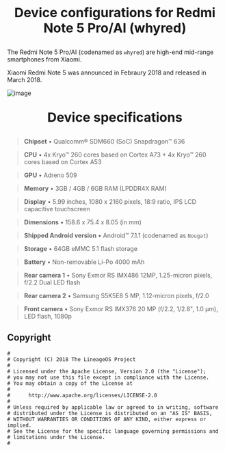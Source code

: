 <p align="center" style="font-size:30px"><b>Device configurations for Redmi Note 5 Pro/AI (whyred)</b></p>

The Redmi Note 5 Pro/AI (codenamed as ``whyred``) are high-end mid-range smartphones from Xiaomi.

Xiaomi Redmi Note 5 was announced in Febraury 2018 and released in March 2018.

![image](https://user-images.githubusercontent.com/29405483/127741236-62d945c6-5927-4cc8-9df1-650f9afd67a8.png)

<p align="center" style="font-size:30px"><b>Device specifications</b></p>

> **Chipset** • Qualcomm® SDM660 (SoC) Snapdragon™ 636

> **CPU** • 4x Kryo™ 260 cores based on Cortex A73 + 4x Kryo™ 260 cores based on Cortex A53

> **GPU** •	Adreno 509

> **Memory** • 3GB / 4GB / 6GB RAM (LPDDR4X RAM)

> **Display** • 5.99 inches, 1080 x 2160 pixels, 18:9 ratio, IPS LCD capacitive touchscreen

> **Dimensions** • 158.6 x 75.4 x 8.05 (in mm)

> **Shipped Android version** •	Android™ 7.1.1 (codenamed as ``Nougat``)

> **Storage** •	64GB eMMC 5.1 flash storage

> **Battery** •	Non-removable Li-Po 4000 mAh

> **Rear camera 1** • Sony Exmor RS IMX486 12MP, 1.25-micron pixels, f/2.2 Dual LED flash

> **Rear camera 2** • Samsung S5K5E8 5 MP, 1.12-micron pixels, f/2.0

> **Front camera** • Sony Exmor RS IMX376 20 MP (f/2.2, 1/2.8", 1.0 μm), LED flash, 1080p

## Copyright

```
#
# Copyright (C) 2018 The LineageOS Project
#
# Licensed under the Apache License, Version 2.0 (the "License");
# you may not use this file except in compliance with the License.
# You may obtain a copy of the License at
#
#      http://www.apache.org/licenses/LICENSE-2.0
#
# Unless required by applicable law or agreed to in writing, software
# distributed under the License is distributed on an "AS IS" BASIS,
# WITHOUT WARRANTIES OR CONDITIONS OF ANY KIND, either express or implied.
# See the License for the specific language governing permissions and
# limitations under the License.
#